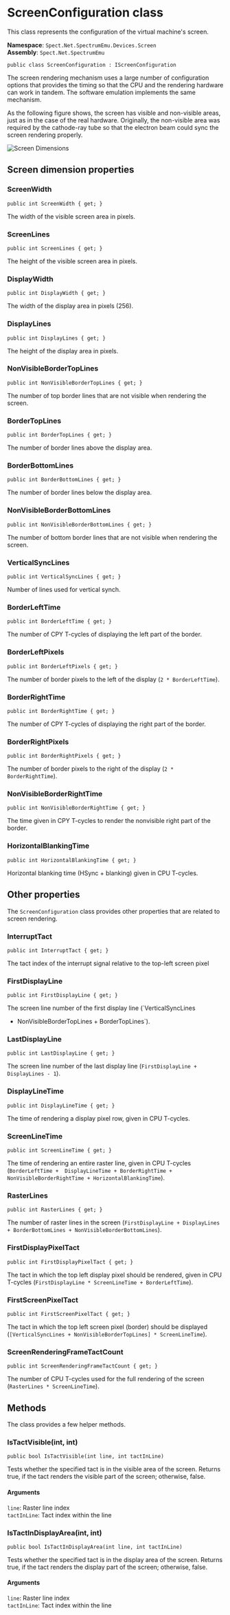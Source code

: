 # ScreenConfiguration class

This class represents the configuration of the virtual machine's screen.

__Namespace__: `Spect.Net.SpectrumEmu.Devices.Screen`  
__Assembly__: `Spect.Net.SpectrumEmu`

```CSharp
public class ScreenConfiguration : IScreenConfiguration
```

The screen rendering mechanism uses a large number of configuration options that provides
the timing so that the CPU and the rendering hardware can work in tandem. The software 
emulation implements the same mechanism.

As the following figure shows, the screen has visible and non-visible areas, just as in the
case of the real hardware. Originally, the non-visible area was required by the cathode-ray tube
so that the electron beam could sync the screen rendering properly.

![Screen Dimensions](Figures/SpectrumScreen.png)

## Screen dimension properties

### ScreenWidth

```CSharp
public int ScreenWidth { get; }
```

The width of the visible screen area in pixels.

### ScreenLines

```CSharp
public int ScreenLines { get; }
```

The height of the visible screen area in pixels.

### DisplayWidth

```CSharp
public int DisplayWidth { get; }
```

The width of the display area in pixels (256).

### DisplayLines

```CSharp
public int DisplayLines { get; }
```

The height of the display area in pixels.

### NonVisibleBorderTopLines

```CSharp
public int NonVisibleBorderTopLines { get; }
```

The number of top border lines that are not visible when rendering the screen.

### BorderTopLines

```CSharp
public int BorderTopLines { get; }
```

The number of border lines above the display area.

### BorderBottomLines

```CSharp
public int BorderBottomLines { get; }
```

The number of border lines below the display area.

### NonVisibleBorderBottomLines

```CSharp
public int NonVisibleBorderBottomLines { get; }
```

The number of bottom border lines that are not visible when rendering the screen.

### VerticalSyncLines

```CSharp
public int VerticalSyncLines { get; }
```

Number of lines used for vertical synch.

### BorderLeftTime

```CSharp
public int BorderLeftTime { get; }
```

The number of CPY T-cycles of displaying the left part of the border.

### BorderLeftPixels

```CSharp
public int BorderLeftPixels { get; }
```

The number of border pixels to the left of the display (`2 * BorderLeftTime`).

### BorderRightTime

```CSharp
public int BorderRightTime { get; }
```

The number of CPY T-cycles of displaying the right part of the border.


### BorderRightPixels

```CSharp
public int BorderRightPixels { get; }
```

The number of border pixels to the right of the display (`2 * BorderRightTime`).

### NonVisibleBorderRightTime

```CSharp
public int NonVisibleBorderRightTime { get; }
```

The time given in CPY T-cycles to render the nonvisible right part of the border.

### HorizontalBlankingTime

```CSharp
public int HorizontalBlankingTime { get; }
```

Horizontal blanking time (HSync + blanking) given in CPU T-cycles.

## Other properties

The `ScreenConfiguration` class provides other properties that are related to screen rendering.

### InterruptTact

```CSharp
public int InterruptTact { get; }
```

The tact index of the interrupt signal relative to the top-left screen pixel

### FirstDisplayLine

```CSharp
public int FirstDisplayLine { get; }
```

The screen line number of the first display line (`VerticalSyncLines 
+ NonVisibleBorderTopLines + BorderTopLines`).

### LastDisplayLine

```CSharp
public int LastDisplayLine { get; }
```

The screen line number of the last display line (`FirstDisplayLine + DisplayLines - 1`).

### DisplayLineTime

```CSharp
public int DisplayLineTime { get; }
```

The time of rendering a display pixel row, given in CPU T-cycles.

### ScreenLineTime

```CSharp
public int ScreenLineTime { get; }
```

The time of rendering an entire raster line, given in CPU T-cycles (`BorderLeftTime + 
DisplayLineTime + BorderRightTime + NonVisibleBorderRightTime + HorizontalBlankingTime`).

### RasterLines

```CSharp
public int RasterLines { get; }
```

The number of raster lines in the screen (`FirstDisplayLine + DisplayLines + BorderBottomLines + NonVisibleBorderBottomLines`).

### FirstDisplayPixelTact

```CSharp
public int FirstDisplayPixelTact { get; }
```

The tact in which the top left display pixel should be rendered, given in CPU T-cycles
(`FirstDisplayLine * ScreenLineTime + BorderLeftTime`).

### FirstScreenPixelTact

```CSharp
public int FirstScreenPixelTact { get; }
```

The tact in which the top left screen pixel (border) should be displayed
(`[VerticalSyncLines + NonVisibleBorderTopLines] * ScreenLineTime`).

### ScreenRenderingFrameTactCount

```CSharp
public int ScreenRenderingFrameTactCount { get; }
```

The number of CPU T-cycles used for the full rendering of the screen
(`RasterLines * ScreenLineTime`).

## Methods

The class provides a few helper methods.

### IsTactVisible(int, int)

```CSharp
public bool IsTactVisible(int line, int tactInLine)
```

Tests whether the specified tact is in the visible area of the screen. Returns true, if
the tact renders the visible part of the screen; otherwise, false.

#### Arguments

`line`: Raster line index  
`tactInLine`: Tact index within the line

### IsTactInDisplayArea(int, int)

```CSharp
public bool IsTactInDisplayArea(int line, int tactInLine)
```

Tests whether the specified tact is in the display area of the screen. Returns true, if
the tact renders the display part of the screen; otherwise, false.

#### Arguments

`line`: Raster line index  
`tactInLine`: Tact index within the line

